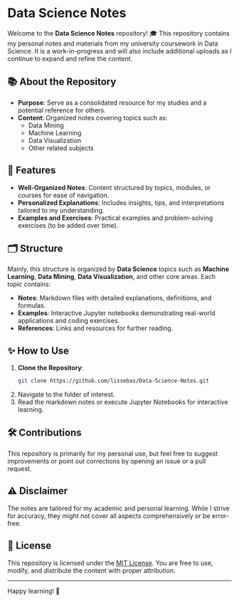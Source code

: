 # Data Science Notes

Welcome to the **Data Science Notes** repository! 🎓 This repository contains my personal notes and materials from my university coursework in Data Science. It is a work-in-progress and will also include additional uploads as I continue to expand and refine the content.

## 📚 About the Repository

- **Purpose**: Serve as a consolidated resource for my studies and a potential reference for others.
- **Content**: Organized notes covering topics such as:
  - Data Mining
  - Machine Learning
  - Data Visualization
  - Other related subjects

## 🚀 Features

- **Well-Organized Notes**: Content structured by topics, modules, or courses for ease of navigation.
- **Personalized Explanations**: Includes insights, tips, and interpretations tailored to my understanding.
- **Examples and Exercises**: Practical examples and problem-solving exercises (to be added over time).

## 🗂️ Structure

Mainly, this structure is organized by **Data Science** topics such as **Machine Learning**, **Data Mining**, **Data Visualization**, and other core areas. Each topic contains:

- **Notes**: Markdown files with detailed explanations, definitions, and formulas.
- **Examples**: Interactive Jupyter notebooks demonstrating real-world applications and coding exercises.
- **References**: Links and resources for further reading.

## ✨ How to Use

1. **Clone the Repository**:
   ```bash
   git clone https://github.com/lissebas/Data-Science-Notes.git
   ```
2. Navigate to the folder of interest.
3. Read the markdown notes or execute Jupyter Notebooks for interactive learning.

## 🛠️ Contributions

This repository is primarily for my personal use, but feel free to suggest improvements or point out corrections by opening an issue or a pull request.

## ⚠️ Disclaimer

The notes are tailored for my academic and personal learning. While I strive for accuracy, they might not cover all aspects comprehensively or be error-free.

## 📝 License

This repository is licensed under the [MIT License](#). You are free to use, modify, and distribute the content with proper attribution.

---

Happy learning! 🌟

